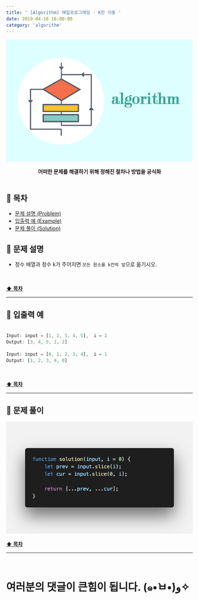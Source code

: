 ```yaml
---
title: ' [Algorithm] 매일프로그래밍 - K칸 이동 '
date: 2019-04-18 16:00:00
category: 'algorithm'
---
```


![](../../../../assets/algorithm/algorithm.logo.png)

<center><strong>어떠한 문제를 해결하기 위해 정해진 절차나 방법을 공식화</strong></center>

<br />

## **💎 목차**
  * [문제 설명 (Problem)](#-문제-설명)
  * [입출력 예 (Example)](#-입출력-예)
  * [문제 풀이 (Solution)](#-문제-풀이)

## **📕 문제 설명**

- 정수 배열과 정수 k가 주어지면 `모든 원소를 k칸씩 앞`으로 옮기시오.

<br />

**[⬆ 목차](#-목차)**

---

## **📙 입출력 예**

```js

Input: input = [1, 2, 3, 4, 5],  i = 2
Output: [3, 4, 5, 1, 2]

Input: input = [0, 1, 2, 3, 4],  i = 1
Output: [1, 2, 3, 4, 0]

```

<br />

**[⬆ 목차](#-목차)**

---

## **📘 문제 풀이**

![](../../../../assets/algorithm/everyday/everyday.3.solution.png)
<br />

**[⬆ 목차](#-목차)**

---

<br />

# 여러분의 댓글이 큰힘이 됩니다. (๑•̀ㅂ•́)و✧
